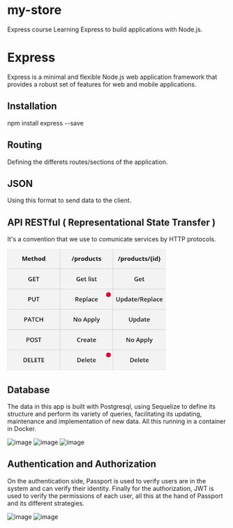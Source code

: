 # my-store
Express course
Learning Express to build applications with Node.js.

# Express
Express is a minimal and flexible Node.js web application framework that provides a robust set of features for web and mobile applications.

## Installation

  npm install express --save

## Routing
Defining the differets routes/sections of the application.

## JSON
Using this format to send data to the client.

## API RESTful ( Representational State Transfer ) 
It's a convention that we use to comunicate services by HTTP protocols.

![Methods](httpMethods.png "Hello")

## Database
The data in this app is built with Postgresql, using Sequelize to define its structure and perform its variety of queries, facilitating its updating, maintenance and implementation of new data. All this running in a container in Docker.

![image](https://user-images.githubusercontent.com/75006758/146844195-bd716a67-f5c8-4f2c-9189-2879096be07e.png)
![image](https://user-images.githubusercontent.com/75006758/146844132-e03475f8-cda9-4b9c-975e-a3fc22670af7.png) ![image](https://user-images.githubusercontent.com/75006758/146844156-476c7fa6-6dd8-4fb3-a4d6-d7f0027be2a2.png)



## Authentication and Authorization
On the authentication side, Passport is used to verify users are in the system and can verify their identity. Finally for the authorization, JWT is used to verify the permissions of each user, all this at the hand of Passport and its different strategies.

![image](https://user-images.githubusercontent.com/75006758/146844607-acab916d-2517-4b21-bb74-6c69ff1a191b.png) ![image](https://user-images.githubusercontent.com/75006758/146844644-c9326ccb-8fda-4d1d-b6f2-3518125e03db.png)




